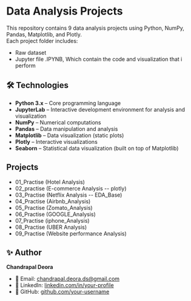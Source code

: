 # Data Analysis Projects

This repository contains 9 data analysis projects using Python, NumPy, Pandas, Matplotlib, and Plotly.  
Each project folder includes:
- Raw dataset
- Jupyter file .IPYNB, Which contain the code and visualization that i perform

## 🛠️ Technologies

- **Python 3.x** – Core programming language  
- **JupyterLab** – Interactive development environment for analysis and visualization  
- **NumPy** – Numerical computations  
- **Pandas** – Data manipulation and analysis  
- **Matplotlib** – Data visualization (static plots)  
- **Plotly** – Interactive visualizations
- **Seaborn** – Statistical data visualization (built on top of Matplotlib)  

## Projects
- 01_Practise (Hotel Analysis)
- 02_practise (E-commerce Analysis -- plotly)
- 03_Practise (Netflix Analysis -- EDA_Base)
- 04_Practise (Airbnb_Analysis)
- 05_Practise (Zomato_Analysis)
- 06_Practise (GOOGLE_Analysis)
- 07_Practise (iphone_Analysis)
- 08_Practise (UBER Analysis)
- 09_Practise (Website performance Analysis)


## ✨ Author

**Chandrapal Deora**

- 📧 Email: chandrapal.deora.ds@gmail.com
- 💼 LinkedIn: [linkedin.com/in/your-profile](https://www.linkedin.com/in/your-profile/)  
- 🐍 GitHub: [github.com/your-username](https://github.com/chandu-rajput)

